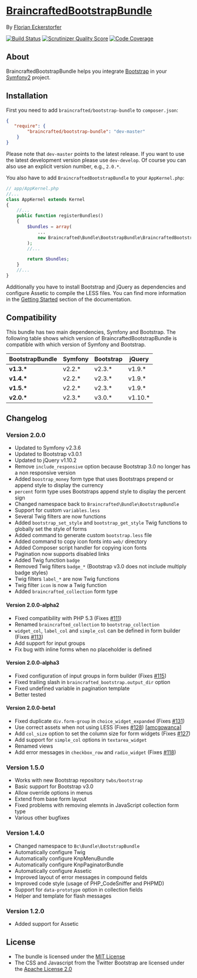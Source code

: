 [BraincraftedBootstrapBundle](http://bootstrap.braincrafted.com)
=================

By [Florian Eckerstorfer](http://florianeckerstorfer.com)

[![Build Status](https://secure.travis-ci.org/braincrafted/bootstrap-bundle.png)](http://travis-ci.org/braincrafted/bootstrap-bundle)
[![Scrutinizer Quality Score](https://scrutinizer-ci.com/g/braincrafted/bootstrap-bundle/badges/quality-score.png?s=28e07378182fddc3cdf2c764437a72b6eaf55a45)](https://scrutinizer-ci.com/g/braincrafted/bootstrap-bundle/)
[![Code Coverage](https://scrutinizer-ci.com/g/braincrafted/bootstrap-bundle/badges/coverage.png?s=6258b68071860a349841a0450f39e7cc6ad5da23)](https://scrutinizer-ci.com/g/braincrafted/bootstrap-bundle/)


About
-----

BraincraftedBootstrapBundle helps you integrate [Bootstrap](http://getbootstrap.com) in your [Symfony2](http://symfony.com) project.


Installation
------------

First you need to add `braincrafted/bootstrap-bundle` to `composer.json`:

```json
{
   "require": {
        "braincrafted/bootstrap-bundle": "dev-master"
    }
}
```

Please note that `dev-master` points to the latest release. If you want to use the latest development version please use `dev-develop`. Of course you can also use an explicit version number, e.g., `2.0.*`.

You also have to add `BraincraftedBootstrapBundle` to your `AppKernel.php`:

```php
// app/AppKernel.php
//...
class AppKernel extends Kernel
{
    //...
    public function registerBundles()
    {
        $bundles = array(
            ...
            new Braincrafted\Bundle\BootstrapBundle\BraincraftedBootstrapBundle()
        );
        //...

        return $bundles;
    }
    //...
}
```
Additionally you have to install Bootstrap and jQuery as dependencies and configure Assetic to compile the LESS files. You can find more information in the [Getting Started](http://bootstrap.braincrafted.com/getting-started.html) section of the documentation.


Compatibility
-------------

This bundle has two main dependencies, Symfony and Bootstrap. The following table shows which version of BraincraftedBootstrapBundle is compatible with which version of Symfony and Bootstrap.

<table>
    <thead>
        <tr>
            <th>BootstrapBundle</th>
            <th>Symfony</th>
            <th>Bootstrap</th>
            <th>jQuery</th>
        </tr>
    </thead>
    <tbody>
        <tr>
            <td><strong>v1.3.*</strong></td>
            <td>v2.2.*</td>
            <td>v2.3.*</td>
            <td>v1.9.*</td>
        </tr>
        <tr>
            <td><strong>v1.4.*</strong></td>
            <td>v2.2.*</td>
            <td>v2.3.*</td>
            <td>v1.9.*</td>
        </tr>
        <tr>
            <td><strong>v1.5.*</strong></td>
            <td>v2.2.*</td>
            <td>v2.3.*</td>
            <td>v1.9.*</td>
        </tr>
        <tr>
            <td><strong>v2.0.*</strong></td>
            <td>v2.3.*</td>
            <td>v3.0.*</td>
            <td>v1.10.*</td>
        </tr>
    </tbody>
</table>


Changelog
---------

### Version 2.0.0

- Updated to Symfony v2.3.6
- Updated to Bootstrap v3.0.1
- Updated to jQuery v1.10.2
- Remove `include_responsive` option because Bootstrap 3.0 no longer has a non responsive version
- Added `boostrap_money` form type that uses Bootstraps prepend or append style to display the currency
- `percent` form type uses Bootstraps append style to display the percent sign
- Changed namespace back to `Braincrafted\Bundle\BootstrapBundle`
- Support for custom `variables.less`
- Several Twig filters are now functions
- Added `bootstrap_set_style` and `bootstrap_get_style` Twig functions to globally set the style of forms
- Added command to generate custom `bootstrap.less` file
- Added command to copy icon fonts into `web/` directory
- Added Composer script handler for copying icon fonts
- Pagination now supports disabled links
- Added Twig function `badge`
- Removed Twig filters `badge_*` (Bootstrap v3.0 does not include multiply badge styles)
- Twig filters `label_*` are now Twig functions
- Twig filter `icon` is now a Twig function
- Added `braincrafted_collection` form type

#### Version 2.0.0-alpha2

- Fixed compatibility with PHP 5.3 (Fixes [#111](https://github.com/braincrafted/bootstrap-bundle/issues/111))
- Renamed `braincrafted_collection` to `bootstrap_collection`
- `widget_col`, `label_col` and `simple_col` can be defined in form builder (Fixes [#113](https://github.com/braincrafted/bootstrap-bundle/issues/113))
- Add support for input groups
- Fix bug with inline forms when no placeholder is defined

#### Version 2.0.0-alpha3

- Fixed configuration of input groups in form builder (Fixes [#115](https://github.com/braincrafted/bootstrap-bundle/issues/115))
- Fixed trailing slash in `braincrafted_bootstrap.output_dir` option
- Fixed undefined variable in pagination template
- Better tested

#### Version 2.0.0-beta1

- Fixed duplicate `div.form-group` in `choice_widget_expanded` (Fixes [#131](https://github.com/braincrafted/bootstrap-bundle/issues/131))
- Use correct assets when not using LESS (Fixes [#128](https://github.com/braincrafted/bootstrap-bundle/issues/128)) [[amcgowanca](https://github.com/amcgowanca)]
- Add `col_size` option to set the column size for form widgets (Fixes [#127](https://github.com/braincrafted/bootstrap-bundle/issues/127))
- Add support for `simple_col` options in `textarea_widget`
- Renamed views
- Add error messages in `checkbox_row` and `radio_widget` (Fixes [#118](https://github.com/braincrafted/bootstrap-bundle/issues/118))

### Version 1.5.0

- Works with new Bootstrap repository `twbs/bootstrap`
- Basic support for Bootstrap v3.0
- Allow override options in menus
- Extend from base form layout
- Fixed problems with removing elemnts in JavaScript collection form type
- Various other bugfixes

### Version 1.4.0

- Changed namespace to `Bc\Bundle\BootstrapBundle`
- Automatically configure Twig
- Automatically configure KnpMenuBundle
- Automatically configure KnpPaginatorBundle
- Automatically configure Assetic
- Improved layout of error messages in compound fields
- Improved code style (usage of PHP_CodeSniffer and PHPMD)
- Support for `data-prototype` option in collection fields
- Helper and template for flash messages

### Version 1.2.0

- Added support for Assetic


License
-------

- The bundle is licensed under the [MIT License](http://opensource.org/licenses/MIT)
- The CSS and Javascript from the Twitter Bootstrap are licensed under the [Apache License 2.0](http://www.apache.org/licenses/LICENSE-2.0)
